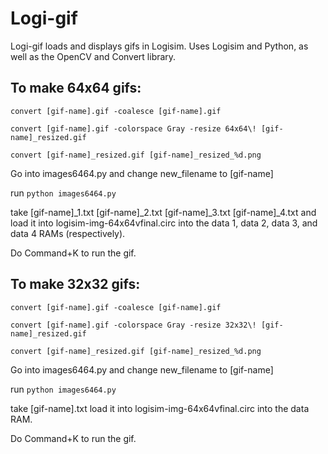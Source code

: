Logi-gif
========

Logi-gif loads and displays gifs in Logisim. Uses Logisim and Python, as well as the OpenCV and Convert library.

## To make 64x64 gifs:
<p><code>convert [gif-name].gif -coalesce [gif-name].gif</code></p>
<p><code>convert [gif-name].gif -colorspace Gray -resize 64x64\! [gif-name]_resized.gif</code></p>
<p><code>convert [gif-name]_resized.gif [gif-name]_resized_%d.png</code></p>
<p>Go into images6464.py and change new_filename to [gif-name]</p>
<p>run <code>python images6464.py</code></p>
<p>take [gif-name]_1.txt [gif-name]_2.txt [gif-name]_3.txt [gif-name]_4.txt and load it into logisim-img-64x64vfinal.circ into the data 1, data 2, data 3, and data 4 RAMs (respectively).</p>
<p>Do Command+K to run the gif.</p>

## To make 32x32 gifs:
<p><code>convert [gif-name].gif -coalesce [gif-name].gif</code></p>
<p><code>convert [gif-name].gif -colorspace Gray -resize 32x32\! [gif-name]_resized.gif</code></p>
<p><code>convert [gif-name]_resized.gif [gif-name]_resized_%d.png</code></p>
<p>Go into images6464.py and change new_filename to [gif-name]</p>
<p>run <code>python images6464.py</code></p>
<p>take [gif-name].txt load it into logisim-img-64x64vfinal.circ into the data RAM.</p>
<p>Do Command+K to run the gif.</p>

